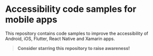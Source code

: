 # Accessibility code samples for mobile apps

This repository contains code samples to improve the accessibility of Android, iOS, Flutter, React Native and Xamarin apps.

> **Consider starring this repository to raise awareness!**
